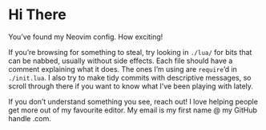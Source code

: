 # Hi There

You’ve found my Neovim config. How exciting!

If you’re browsing for something to steal, try looking in `./lua/` for bits that can be nabbed, usually without side effects. Each file should have a comment explaining what it does. The ones I’m using are `require`’d in `./init.lua`. I also try to make tidy commits with descriptive messages, so scroll through there if you want to know what I’ve been playing with lately.

If you don’t understand something you see, reach out! I love helping people get more out of my favourite editor. My email is my first name @ my GitHub handle .com.